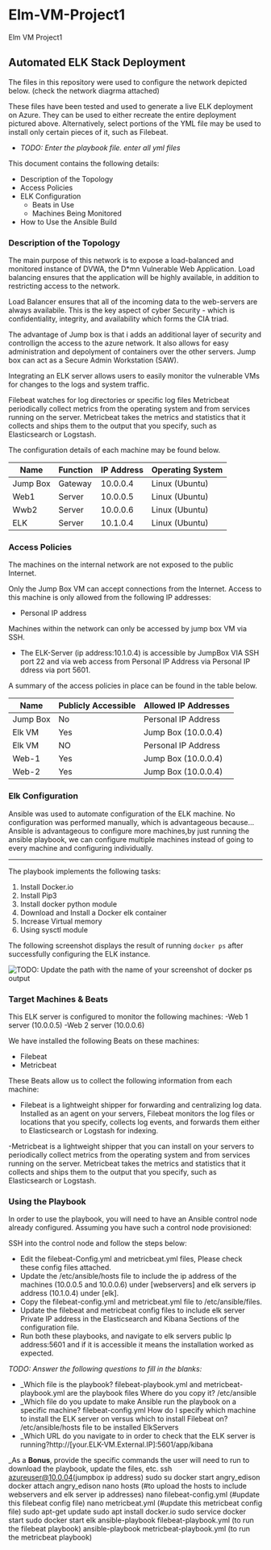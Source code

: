 # Elm-VM-Project1
Elm VM Project1

## Automated ELK Stack Deployment

The files in this repository were used to configure the network depicted below.
(check the network diagrma attached)

These files have been tested and used to generate a live ELK deployment on Azure. They can be used to either recreate the entire deployment pictured above. Alternatively, select portions of the YML file may be used to install only certain pieces of it, such as Filebeat.

  - _TODO: Enter the playbook file. enter all yml files_

This document contains the following details:
- Description of the Topology
- Access Policies
- ELK Configuration
  - Beats in Use
  - Machines Being Monitored
- How to Use the Ansible Build


### Description of the Topology

The main purpose of this network is to expose a load-balanced and monitored instance of DVWA, the D*mn Vulnerable Web Application.
Load balancing ensures that the application will be highly available, in addition to restricting access to the network.

Load Balancer ensures that all of the incoming data to the web-servers are always availabile. This is the key aspect of cyber Security - which is confidentiality, integrity, and availability which forms the CIA triad.

The advantage of Jump box is that i adds an additional layer of security and controllign the access to the azure network. It also allows for easy administration and depolyment of containers over the other servers. Jump box can act as a Secure Admin Workstation (SAW).

Integrating an ELK server allows users to easily monitor the vulnerable VMs for changes to the logs and system traffic.

Filebeat watches for log directories or specific log files
Metricbeat periodically collect metrics from the operating system and from services running on the server. Metricbeat takes the metrics and statistics that it collects and ships them to the output that you specify, such as Elasticsearch or Logstash.

The configuration details of each machine may be found below.

| Name     | Function | IP Address | Operating System |
|----------|----------|------------|------------------|
| Jump Box | Gateway  | 10.0.0.4   | Linux (Ubuntu)   |
| Web1     | Server   | 10.0.0.5   | Linux (Ubuntu)   |
| Wwb2     | Server   | 10.0.0.6   | Linux (Ubuntu)   |  
| ELK      | Server   | 10.1.0.4   | Linux (Ubuntu)   |

### Access Policies

The machines on the internal network are not exposed to the public Internet. 

Only the Jump Box VM can accept connections from the Internet. Access to this machine is only allowed from the following IP addresses:
- Personal IP address

Machines within the network can only be accessed by jump box VM via SSH.
- The ELK-Server (ip address:10.1.0.4) is accessible by JumpBox VIA SSH port 22 and via web access from Personal IP Address via Personal IP ddress via port 5601.

A summary of the access policies in place can be found in the table below.

| Name     | Publicly Accessible | Allowed IP Addresses       |
|----------|---------------------|----------------------------|
| Jump Box | No                  | Personal IP Address        |
| Elk VM   | Yes                 | Jump Box (10.0.0.4)        |
| Elk VM   | NO                  | Personal IP Address        |         
| Web-1    | Yes                 | Jump Box (10.0.0.4)        |
| Web-2    | Yes                 | Jump Box (10.0.0.4)        |
    
### Elk Configuration

Ansible was used to automate configuration of the ELK machine. No configuration was performed manually, which is advantageous because...
Ansible is advantageous to configure more machines,by just running the ansible playbook, we can configure multiple machines instead of going to every machine and configuring individually.

--------------------------------------------------------------------------------------------------------------------------------------------
The playbook implements the following tasks:
1.  Install Docker.io
2.  Install Pip3 
3.  Install docker python module
4.  Download and Install a Docker elk container
5.  Increase Virtual memory
6.  Using sysctl module

The following screenshot displays the result of running `docker ps` after successfully configuring the ELK instance.


![TODO: Update the path with the name of your screenshot of docker ps output](Images/docker_ps_output.png)

### Target Machines & Beats
This ELK server is configured to monitor the following machines:
-Web 1 server (10.0.0.5)
-Web 2 server (10.0.0.6)

We have installed the following Beats on these machines:
- Filebeat
- Metricbeat

These Beats allow us to collect the following information from each machine:
- Filebeat is a lightweight shipper for forwarding and centralizing log data. Installed as an agent on your servers, Filebeat monitors the log files or locations that you specify, collects log events,   and forwards them either to Elasticsearch or Logstash for indexing.

-Metricbeat is a lightweight shipper that you can install on your servers to periodically collect metrics from the operating system and from services running on the server. Metricbeat takes the metrics and statistics that it collects and ships them to the output that you specify, such as Elasticsearch or Logstash.

### Using the Playbook
In order to use the playbook, you will need to have an Ansible control node already configured. Assuming you have such a control node provisioned: 

SSH into the control node and follow the steps below:
- Edit the filebeat-Config.yml and metricbeat.yml files, Please check these config files attached.
- Update the /etc/ansible/hosts file to include the ip address of the machines (10.0.0.5 and 10.0.0.6) under [webservers] and elk servers ip address (10.1.0.4) under [elk].
- Copy the filebeat-config.yml and metricbeat.yml file to /etc/ansible/files.
- Update the filebeat and metricbeat config files to include elk server Private IP address in the Elasticsearch and Kibana Sections of the configuration file.
- Run both these playbooks, and navigate to elk servers public Ip address:5601 and if it is accessible it means the installation worked as expected.

_TODO: Answer the following questions to fill in the blanks:_
- _Which file is the playbook? filebeat-playbook.yml and metricbeat-playbook.yml are the playbook files Where do you copy it? /etc/ansible
- _Which file do you update to make Ansible run the playbook on a specific machine? filebeat-config.yml How do I specify which machine to install the ELK server on versus which to install Filebeat on? /etc/ansible/hosts file to be installed ElkServers
- _Which URL do you navigate to in order to check that the ELK server is running?http://[your.ELK-VM.External.IP]:5601/app/kibana

_As a **Bonus**, provide the specific commands the user will need to run to download the playbook, update the files, etc.
ssh azureuser@10.0.04(jumpbox ip address)
sudo su
docker start angry_edison
docker attach angry_edison
nano hosts (#to upload the hosts to include webservers and elk server ip addresses)
nano filebeat-config.yml (#update this filebeat config file)
nano metricbeat.yml (#update this metricbeat config file)
sudo apt-get update
sudo apt install docker.io
sudo service docker start
sudo docker start elk
ansible-playbook filebeat-playbook.yml (to run the filebeat playbook)
ansible-playbook metricbeat-playbook.yml (to run the metricbeat playbook)
